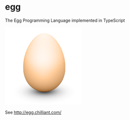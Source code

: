 # egg
The Egg Programming Language implemented in TypeScript

![egg](/static/egg.png)

See http://egg.chilliant.com/
